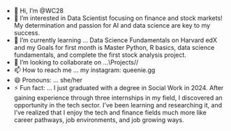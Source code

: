 - 👋 Hi, I’m @WC28
- 👀 I’m interested in Data Scientist focusing on finance and stock markets! My determination and passion for AI and data science are key to my success.
- 🌱 I’m currently learning ... Data Science Fundamentals on Harvard edX and my Goals for first month is Master Python, R basics, data science fundamentals, and complete the first stock analysis project.
- 💞️ I’m looking to collaborate on ...\\Projects//
- 📫 How to reach me ... my instagram: queenie.gg
- 😄 Pronouns: ... she/her
- ⚡ Fun fact: ... I just graduated with a degree in Social Work in 2024. After gaining experience through three internships in my field, I discovered an opportunity in the tech sector. I’ve been learning and researching it, and I’ve realized that I enjoy the tech and finance fields much more like career pathways, job environments, and job growing ways.

<!---
WC28/WC28 is a ✨ special ✨ repository because its `README.md` (this file) appears on your GitHub profile.
You can click the Preview link to take a look at your changes.
--->
